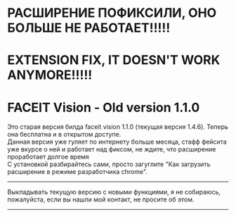 # РАСШИРЕНИЕ ПОФИКСИЛИ, ОНО БОЛЬШЕ НЕ РАБОТАЕТ!!!!!
# EXTENSION FIX, IT DOESN'T WORK ANYMORE!!!!!

# FACEIT Vision - Old version 1.1.0

Это старая версия билда faceit vision 1.1.0 (текущая версия 1.4.6). Теперь она бесплатна и в открытом доступе.  
Данная версия уже гуляет по интернету больше месяца, стафф фейсита уже вкурсе о ней и работает над фиксом, не ждите, что расширение проработает долгое время    
С установкой разбирайтесь сами, просто загуглите "Как загрузить расширение в режиме разработчика chrome".
____
Выкладывать текущую версию с новыми функциями, я не собираюсь, пожалуйста, если вы нашли мой контакт, не просите об этом.
____
